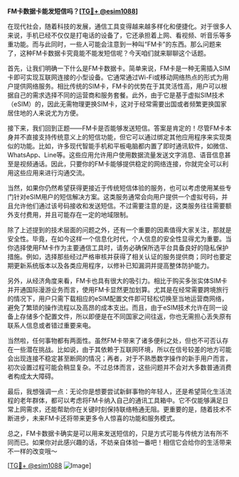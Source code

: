 **FM卡数据卡能发短信吗？[[TG💪+ @esim1088](https://t.me/s/esim1088)]**

在现代社会，随着科技的发展，通信工具变得越来越多样化和便捷化。对于很多人来说，手机已经不仅仅是打电话的设备了，它还承担着上网、看视频、听音乐等多重功能。而与此同时，一些人可能会注意到一种叫“FM卡”的东西。那么问题来了，这种FM卡数据卡究竟能不能发短信呢？今天咱们就来聊聊这个话题。

首先，让我们明确一下什么是FM卡数据卡。简单来说，FM卡是一种无需插入SIM卡即可实现互联网连接的小型设备。它通常通过Wi-Fi或移动网络热点的形式为用户提供网络服务。相比传统的SIM卡，FM卡的优势在于其灵活性高，用户可以根据自己的需求选择不同的运营商和服务套餐。此外，由于它是基于虚拟SIM技术（eSIM）的，因此无需物理更换SIM卡，这对于经常需要出国或者频繁更换国家居住地的人来说尤为方便。

接下来，我们回到正题——FM卡是否能够发送短信。答案是肯定的！尽管FM卡本身并不直接支持传统意义上的短信功能，但它可以通过绑定其他应用程序来实现类似的功能。比如，许多现代智能手机和平板电脑都内置了即时通讯软件，如微信、WhatsApp、Line等。这些应用允许用户使用数据流量发送文字消息、语音信息甚至是视频通话。因此，只要你的FM卡能够提供稳定的网络连接，你就完全可以利用这些应用来进行沟通交流。

当然，如果你仍然希望获得更接近于传统短信体验的服务，也可以考虑使用某些专门针对eSIM用户的短信解决方案。这类服务通常会向用户提供一个虚拟号码，并且允许他们通过该号码接收和发送短信。不过需要注意的是，这类服务往往需要额外支付费用，并且可能存在一定的地域限制。

除了上述提到的技术层面的问题之外，还有一个重要的因素值得大家关注，那就是安全性。毕竟，在如今这样一个信息化时代，个人信息的安全性显得尤为重要。当你选择使用FM卡作为主要通信工具时，请务必确保所选平台具备良好的隐私保护措施。例如，选择那些经过严格审核并获得了相关认证的服务提供商；同时也要定期更新系统版本以及各类应用程序，以修补已知漏洞并提高整体防护能力。

另外，从经济角度来看，FM卡也具有很大的吸引力。相比于购买多张实体SIM卡并开通国际漫游业务而言，使用FM卡显然更加划算。尤其是在经常需要跨境旅行的情况下，用户只需下载相应的eSIM配置文件即可轻松切换至当地运营商网络，避免了繁琐的操作流程以及高昂的成本支出。而且，由于eSIM技术允许在同一设备上存储多个配置文件，所以即便是在不同国家之间往返，你也无需担心丢失原有联系人信息或者错过重要来电。

当然啦，任何事物都有两面性。虽然FM卡带来了诸多便利之处，但也不可否认存在一些潜在挑战。比如说，由于其依赖于互联网环境，所以在信号较差的地方可能会出现连接不稳定甚至断网的情况；再者，对于不熟悉数字操作的新手用户而言，初次设置过程可能会稍显复杂。不过总体而言，这些问题并不会对大多数普通消费者构成太大障碍。

最后，我想强调一点：无论你是想要尝试新鲜事物的年轻人，还是希望简化生活流程的老年群体，都可以考虑将FM卡纳入自己的通讯工具箱中。它不仅能够满足日常上网需求，还能帮助你在关键时刻保持联络畅通无阻。更重要的是，随着技术不断进步，未来FM卡还将带来更多令人惊喜的功能和服务模式。

总之，FM卡数据卡确实是可以用来发送短信的，只是方式可能与传统方法有所不同而已。如果你对此感兴趣的话，不妨亲自体验一番吧！相信它会给你的生活带来不一样的改变哦～

[[TG💪+ @esim1088](https://t.me/s/esim1088) ![Image](https://i.postimg.cc/4NQfJmqS/Snipaste-2025-05-13-00-14-12.png)]